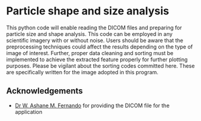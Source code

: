 
# Particle shape and size analysis 

This python code will enable reading the DICOM files and preparing for particle size and shape analysis. This code can be employed in any scientific imagery with or without noise. Users should be aware that the preprocessing techniques could affect the results depending on the type of image of interest. Further, proper data cleaning and sorting must be implemented to achieve the extracted feature properly for further plotting purposes. Please be vigilant about the sorting codes committed here. These are specifically written for the image adopted in this program.
## Acknowledgements

 - [Dr W. Ashane M. Fernando](https://scholar.google.com/citations?user=c5wIFtYAAAAJ&hl=en&oi=ao) for providing the DICOM file for the application


